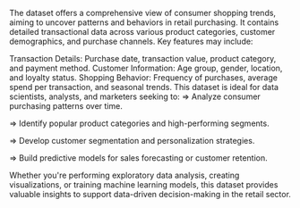 The dataset offers a comprehensive view of consumer shopping trends, aiming to uncover patterns and behaviors in retail purchasing. It contains detailed transactional data across various product categories, customer demographics, and purchase channels. Key features may include:

Transaction Details: Purchase date, transaction value, product category, and payment method.
Customer Information: Age group, gender, location, and loyalty status.
Shopping Behavior: Frequency of purchases, average spend per transaction, and seasonal trends.
This dataset is ideal for data scientists, analysts, and marketers seeking to:
=> Analyze consumer purchasing patterns over time.

=> Identify popular product categories and high-performing segments.

=> Develop customer segmentation and personalization strategies.

=> Build predictive models for sales forecasting or customer retention.

Whether you're performing exploratory data analysis, creating visualizations, or training machine learning models, this dataset provides valuable insights to support data-driven decision-making in the retail sector.

